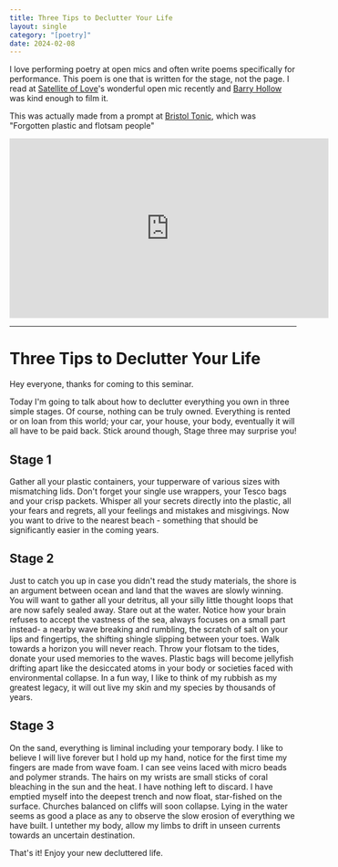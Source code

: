 ```yaml
---
title: Three Tips to Declutter Your Life
layout: single
category: "[poetry]"
date: 2024-02-08
---
```


I love performing poetry at open mics and often write poems specifically for performance. This poem is one that is written for the stage, not the page. I read at [Satellite of Love](https://solpoetry.org.uk/)'s wonderful open mic recently and [Barry Hollow](https://linktr.ee/barryhollow) was kind enough to film it.

This was actually made from a prompt at [Bristol Tonic](https://www.facebook.com/BristolTonic/), which was "Forgotten plastic and flotsam people"

<iframe width="560" height="315" src="https://www.youtube.com/embed/t09m2PyfJ0I?si=K4hnRvdhjfgHQkGI" title="YouTube video player" frameborder="0" allow="accelerometer; autoplay; clipboard-write; encrypted-media; gyroscope; picture-in-picture; web-share" allowfullscreen></iframe>

---

# Three Tips to Declutter Your Life

Hey everyone, thanks for coming to this seminar. 

Today I'm going to talk about how to declutter everything you own in three simple stages. Of course, nothing can be truly owned. Everything is rented or on loan from this world; your car, your house, your body, eventually it will all have to be paid back. Stick around though, Stage three may surprise you! 

## Stage 1

Gather all your plastic containers, your tupperware of various sizes with mismatching lids. Don't forget your single use wrappers, your Tesco bags and your crisp packets. Whisper all your secrets directly into the plastic, all your fears and regrets, all your feelings and mistakes and misgivings. Now you want to drive to the nearest beach - something that should be significantly easier in the coming years. 

## Stage 2

Just to catch you up in case you didn't read the study materials, the shore is an argument between ocean and land that the waves are slowly winning. You will want to gather all your detritus, all your silly little thought loops that are now safely sealed away. Stare out at the water. Notice how your brain refuses to accept the vastness of the sea, always focuses on a small part instead- a nearby wave breaking and rumbling, the scratch of salt on your lips and fingertips, the shifting shingle slipping between your toes. Walk towards a horizon you will never reach. Throw your flotsam to the tides, donate your used memories to the waves. Plastic bags will become jellyfish drifting apart like the desiccated atoms in your body or societies faced with environmental collapse. In a fun way, I like to think of my rubbish as my greatest legacy, it will out live my skin and my species by thousands of years. 

## Stage 3

On the sand, everything is liminal including your temporary body. I like to believe I will live forever but I hold up my hand, notice for the first time my fingers are made from wave foam. I can see veins laced with micro beads and polymer strands. The hairs on my wrists are small sticks of coral bleaching in the sun and the heat. I have nothing left to discard. I have emptied myself into the deepest trench and now float, star-fished on the surface. Churches balanced on cliffs will soon collapse. Lying in the water seems as good a place as any to observe the slow erosion of everything we have built. I untether my body, allow my limbs to drift in unseen currents towards an uncertain destination. 

That's it! Enjoy your new decluttered life. 

 

